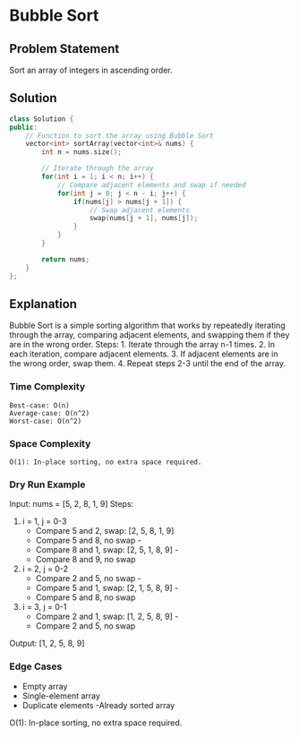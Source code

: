 # Bubble Sort

## Problem Statement

Sort an array of integers in ascending order.

## Solution

```cpp
class Solution {
public:
    // Function to sort the array using Bubble Sort
    vector<int> sortArray(vector<int>& nums) {
        int n = nums.size();

        // Iterate through the array
        for(int i = 1; i < n; i++) {
            // Compare adjacent elements and swap if needed
            for(int j = 0; j < n - i; j++) {
                if(nums[j] > nums[j + 1]) {
                    // Swap adjacent elements
                    swap(nums[j + 1], nums[j]);
                }
            }
        }

        return nums;
    }
};
```

## Explanation

Bubble Sort is a simple sorting algorithm that works by repeatedly iterating through the array, comparing adjacent elements, and swapping them if they are in the wrong order.
Steps: 1. Iterate through the array n-1 times. 2. In each iteration, compare adjacent elements. 3. If adjacent elements are in the wrong order, swap them. 4. Repeat steps 2-3 until the end of the array.

### Time Complexity

    Best-case: O(n)
    Average-case: O(n^2)
    Worst-case: O(n^2)

### Space Complexity

    O(1): In-place sorting, no extra space required.

### Dry Run Example

Input:
nums = [5, 2, 8, 1, 9]
Steps:

1. i = 1, j = 0-3
    - Compare 5 and 2, swap: [2, 5, 8, 1, 9]
    - Compare 5 and 8, no swap -
    - Compare 8 and 1, swap: [2, 5, 1, 8, 9] -
    - Compare 8 and 9, no swap
2. i = 2, j = 0-2
    - Compare 2 and 5, no swap -
    - Compare 5 and 1, swap: [2, 1, 5, 8, 9] -
    - Compare 5 and 8, no swap
3. i = 3, j = 0-1
    - Compare 2 and 1, swap: [1, 2, 5, 8, 9] -
    - Compare 2 and 5, no swap

Output: [1, 2, 5, 8, 9]

### Edge Cases

-   Empty array
-   Single-element array
-   Duplicate elements
    -Already sorted array

O(1): In-place sorting, no extra space required.
